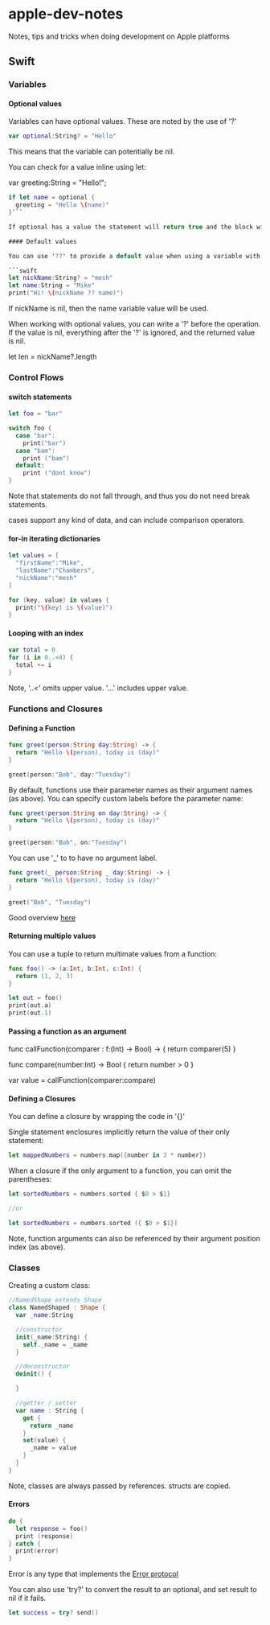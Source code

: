 # apple-dev-notes
Notes, tips and tricks when doing development on Apple platforms


## Swift

### Variables

#### Optional values

Variables can have optional values. These are noted by the use of '?'

```swift
var optional:String? = "Hello"
```

This means that the variable can potentially be nil.

You can check for a value inline using let:

var greeting:String = "Hello!";

```swift
if let name = optional {
  greeting = "Hello \(name)"
}```

If optional has a value the statement will return true and the block will be executed. If its nil, it will return false, and the block will not be executed.

#### Default values

You can use '??' to provide a default value when using a variable with an optional value.

```swift
let nickName:String? = "mesh"
let name:String = "Mike"
print("Hi! \(nickName ?? name)")
```

If nickName is nil, then the name variable value will be used.

When working with optional values, you can write a '?' before the operation. If the value is nil, everything after the '?' is ignored, and the returned value is nil.

let len = nickName?.length

### Control Flows

#### switch statements

```swift
let foo = "bar"

switch foo {
  case "bar":
    print("bar")
  case "bam":
    print ("bam")
  default:
    print ("dont know")
}
```

Note that statements do not fall through, and thus you do not need break statements.

cases support any kind of data, and can include comparison operators.

#### for-in iterating dictionaries

```swift
let values = [
  "firstName":"Mike",
  "lastName":"Chambers",
  "nickName":"mesh"
]

for (key, value) in values {
  print("\(key) is \(value)")
}
```

#### Looping with an index

```swift
var total = 0
for (i in 0..<4) {
  total += i
}
```

Note, '..<' omits upper value. '...' includes upper value.

### Functions and Closures

#### Defining a Function

```swift
func greet(person:String day:String) -> {
  return "Hello \(person), today is (day)"
}

greet(person:"Bob", day:"Tuesday")
```

By default, functions use their parameter names as their argument names (as above). You can specify custom labels before the parameter name:

```swift
func greet(person:String on day:String) -> {
  return "Hello \(person), today is (day)"
}

greet(person:"Bob", on:"Tuesday")
```

You can use '_' to to have no argument label.

```swift
func greet(_ person:String _ day:String) -> {
  return "Hello \(person), today is (day)"
}

greet("Bob", "Tuesday")
```

Good overview [here](https://stackoverflow.com/a/49350382)

#### Returning multiple values

You can use a tuple to return multimate values from a function:

```swift
func foo() -> (a:Int, b:Int, c:Int) {
  return (1, 2, 3)
}

let out = foo()
print(out.a)
print(out.1)
```

#### Passing a function as an argument

func callFunction(comparer : f:(Int) -> Bool) -> {
  return comparer(5)
}

func compare(number:Int) -> Bool {
  return number > 0
}

var value = callFunction(comparer:compare)

#### Defining a Closures

You can define a closure by wrapping the code in '{}'

Single statement enclosures implicitly return the value of their only statement:

```swift
let mappedNumbers = numbers.map({number in 3 * number})
```

When a closure if the only argument to a function, you can omit the parentheses:

```swift
let sortedNumbers = numbers.sorted { $0 > $1}

//or

let sortedNumbers = numbers.sorted ({ $0 > $1})
```

Note, function arguments can also be referenced by their argument position index (as above).

### Classes

Creating a custom class:

```swift
//NamedShape extends Shape
class NamedShaped : Shape {
  var _name:String

  //constructor
  init(_name:String) {
    self._name = _name
  }

  //deconstructor
  deinit() {

  }

  //getter / setter
  var name : String {
    get {
      return _name
    }
    set(value) {
      _name = value
    }
  }
}
```

Note, classes are always passed by references. structs are copied.

#### Errors

```swift
do {
  let response = foo()
  print (response)
} catch {
  print(error)
}
```

Error is any type that implements the [Error protocol](https://developer.apple.com/documentation/swift/error)

You can also use 'try?' to convert the result to an optional, and set result to nil if it fails.

```swift
let success = try? send()
```

